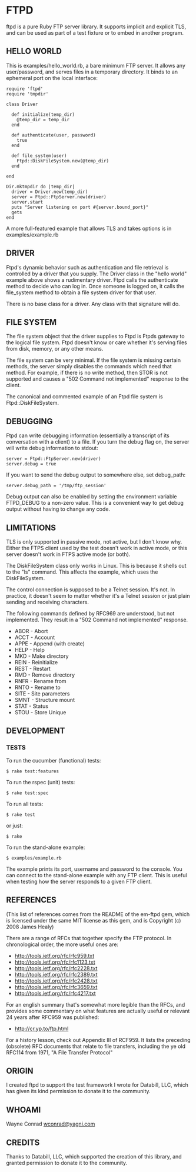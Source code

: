 # FTPD

ftpd is a pure Ruby FTP server library.  It supports implicit and
explicit TLS, and can be used as part of a test fixture or to embed in
another program.

## HELLO WORLD

This is examples/hello_world.rb, a bare minimum FTP server.  It allows
any user/password, and serves files in a temporary directory.  It
binds to an ephemeral port on the local interface:

    require 'ftpd'
    require 'tmpdir'

    class Driver

      def initialize(temp_dir)
        @temp_dir = temp_dir
      end

      def authenticate(user, password)
        true
      end

      def file_system(user)
        Ftpd::DiskFileSystem.new(@temp_dir)
      end

    end

    Dir.mktmpdir do |temp_dir|
      driver = Driver.new(temp_dir)
      server = Ftpd::FtpServer.new(driver)
      server.start
      puts "Server listening on port #{server.bound_port}"
      gets
    end

A more full-featured example that allows TLS and takes options is in
examples/example.rb

## DRIVER

Ftpd's dynamic behavior such as authentication and file retrieval is
controlled by a driver that you supply.  The Driver class in the
"hello world" example above shows a rudimentary driver.  Ftpd calls
the authenticate method to decide who can log in.  Once someone is
logged on, it calls the file_system method to obtain a file system
driver for that user.

There is no base class for a driver.  Any class with that signature
will do.

## FILE SYSTEM

The file system object that the driver supplies to Ftpd is Ftpds
gateway to the logical file system.  Ftpd doesn't know or care whether
it's serving files from disk, memory, or any other means.

The file system can be very minimal.  If the file system is missing
certain methods, the server simply disables the commands which need
that method.  For example, if there is no write method, then STOR is
not supported and causes a "502 Command not implemented" response to
the client.

The canonical and commented example of an Ftpd file system is
Ftpd::DiskFileSystem.

## DEBUGGING

Ftpd can write debugging information (essentially a transcript of its
conversation with a client) to a file.  If you turn the debug flag on,
the server will write debug information to stdout:

    server = Ftpd::FtpServer.new(driver)
    server.debug = true

If you want to send the debug output to somewhere else, set
debug_path:

    server.debug_path = '/tmp/ftp_session'

Debug output can also be enabled by setting the environment variable
FTPD_DEBUG to a non-zero value.  This is a convenient way to get debug
output without having to change any code.

## LIMITATIONS

TLS is only supported in passive mode, not active, but I don't know
why.  Either the FTPS client used by the test doesn't work in active
mode, or this server doesn't work in FTPS active mode (or both).

The DiskFileSystem class only works in Linux.  This is because it
shells out to the "ls" command.  This affects the example, which uses
the DiskFileSystem.

The control connection is supposed to be a Telnet session.  It's not.
In practice, it doesn't seem to matter whether it's a Telnet session
or just plain sending and receiving characters.

The following commands defined by RFC969 are understood, but not
implemented.  They result in a "502 Command not implemented" response.

* ABOR - Abort
* ACCT - Account
* APPE - Append (with create)
* HELP - Help
* MKD  - Make directory
* REIN - Reinitialize
* REST - Restart
* RMD  - Remove directory
* RNFR - Rename from
* RNTO - Rename to
* SITE - Site parameters
* SMNT - Structure mount
* STAT - Status
* STOU - Store Unique

## DEVELOPMENT

### TESTS

To run the cucumber (functional) tests:

    $ rake test:features

To run the rspec (unit) tests:

    $ rake test:spec

To run all tests:

    $ rake test

or just:

    $ rake

To run the stand-alone example:

    $ examples/example.rb

The example prints its port, username and password to the console.
You can connect to the stand-alone example with any FTP client.  This
is useful when testing how the server responds to a given FTP client.

## REFERENCES

(This list of references comes from the README of the em-ftpd gem,
which is licensed under the same MIT license as this gem, and is
Copyright (c) 2008 James Healy)

There are a range of RFCs that together specify the FTP protocol. In
chronological order, the more useful ones are:

* <http://tools.ietf.org/rfc/rfc959.txt>
* <http://tools.ietf.org/rfc/rfc1123.txt>
* <http://tools.ietf.org/rfc/rfc2228.txt>
* <http://tools.ietf.org/rfc/rfc2389.txt>
* <http://tools.ietf.org/rfc/rfc2428.txt>
* <http://tools.ietf.org/rfc/rfc3659.txt>
* <http://tools.ietf.org/rfc/rfc4217.txt>

For an english summary that's somewhat more legible than the RFCs, and
provides some commentary on what features are actually useful or
relevant 24 years after RFC959 was published:

* <http://cr.yp.to/ftp.html>

For a history lesson, check out Appendix III of RCF959. It lists the
preceding (obsolete) RFC documents that relate to file transfers,
including the ye old RFC114 from 1971, "A File Transfer Protocol"

## ORIGIN

I created ftpd to support the test framework I wrote for Databill,
LLC, which has given its kind permission to donate it to the
community.

## WHOAMI

Wayne Conrad <wconrad@yagni.com>

## CREDITS

Thanks to Databill, LLC, which supported the creation of this library,
and granted permission to donate it to the community.
